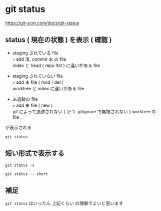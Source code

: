 
# git status


https://git-scm.com/docs/git-status


## status ( 現在の状態 ) を表示 ( 確認 )

- staging されている file  
  `>` add 済, commit 未 の file  
  index と head ( repo ltst ) に違いがある file

- staging されていない file  
  `>` add 未 file ( mod / del )  
  worktree と index に違いがある file

- 未追跡の file  
  `>` add 未 file ( new )  
  git によって追跡されない ( かつ .gitignore で無視されない ) worktree の file

が表示される

```
git status
```


## 短い形式で表示する

```
git status -s
```

```
git status -- short
```


## 補足

`git status` はいったん 上記くらい の理解でよいと思います



